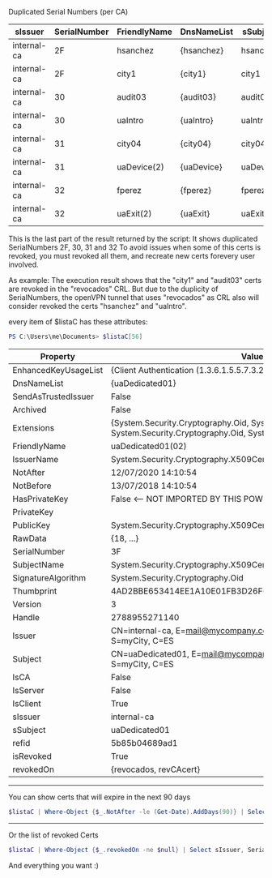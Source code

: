 

Duplicated Serial Numbers (per CA)

sIssuer|SerialNumber|FriendlyName|DnsNameList|sSubject|revokedOn
-------|------------|------------|-----------|--------|---------
internal-ca|2F|hsanchez|{hsanchez}|hsanchez|
internal-ca|2F|city1|{city1}|city1|{revocados}
internal-ca|30|audit03|{audit03}|audit03|{revocados}
internal-ca|30|uaIntro|{uaIntro}|uaIntro|
internal-ca|31|city04|{city04}|city04|
internal-ca|31|uaDevice(2)|{uaDevice}|uaDevice|
internal-ca|32|fperez|{fperez}|fperez|
internal-ca|32|uaExit(2)|{uaExit}|uaExit|

This is the last part of the result returned by the script: It shows duplicated SerialNumbers 2F, 30, 31 and 32
To avoid issues when some of this certs is revoked, you must revoked all them, and recreate new certs forevery user involved.

As example: The execution result shows that the "city1" and "audit03" certs are revoked in the "revocados" CRL.
But due to the duplicity of SerialNumbers, the openVPN tunnel that uses "revocados" as CRL also will consider revoked
the certs "hsanchez" and "uaIntro".

every item of $listaC has these attributes:
```powershell
PS C:\Users\me\Documents> $listaC[56]
```
Property|Value
--------|-----
EnhancedKeyUsageList|{Client Authentication (1.3.6.1.5.5.7.3.2)}
DnsNameList|{uaDedicated01}
SendAsTrustedIssuer|False
Archived|False
Extensions|{System.Security.Cryptography.Oid, System.Security.Cryptography.Oid, System.Security.Cryptography.Oid, System.Security.Cryptography.Oid...}
FriendlyName|uaDedicated01(02)
IssuerName|System.Security.Cryptography.X509Certificates.X500DistinguishedName
NotAfter|12/07/2020 14:10:54
NotBefore|13/07/2018 14:10:54
HasPrivateKey|False <-- NOT IMPORTED BY THIS POWERSHELL SCRIPT
PrivateKey| 
PublicKey|System.Security.Cryptography.X509Certificates.PublicKey
RawData|{18, ...}
SerialNumber|3F
SubjectName|System.Security.Cryptography.X509Certificates.X500DistinguishedName
SignatureAlgorithm|System.Security.Cryptography.Oid
Thumbprint|4AD2BBE653414EE1A10E01FB3D26F62D003B52C7
Version|3
Handle|2788955271140
Issuer|CN=internal-ca, E=mail@mycompany.com, O=MYCOMP, L=myCity, S=myCity, C=ES
Subject|CN=uaDedicated01, E=mail@mycompany.com, O=MYCOMP, L=myCity, S=myCity, C=ES
IsCA|False
IsServer|False
IsClient|True
sIssuer|internal-ca
sSubject|uaDedicated01
refid|5b85b04689ad1
isRevoked|True
revokedOn|{revocados, revCAcert}

---
You can show certs that will expire in the next 90 days
```powershell
$listaC | Where-Object {$_.NotAfter -le (Get-Date).AddDays(90)} | Select sIssuer, SerialNumber, FriendlyName, DnsNameList, sSubject, revokedOn | ft
```
---
Or the list of revoked Certs
```powershell
$listaC | Where-Object {$_.revokedOn -ne $null} | Select sIssuer, SerialNumber, FriendlyName, DnsNameList, sSubject, revokedOn | ft
```
And everything you want :)
